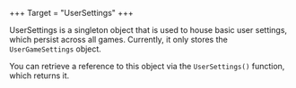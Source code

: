 +++
Target = "UserSettings"
+++

UserSettings is a singleton object that is used to house basic user settings, which persist across all games. Currently, it only stores the `UserGameSettings` object.You can retrieve a reference to this object via the `UserSettings()` function, which returns it.